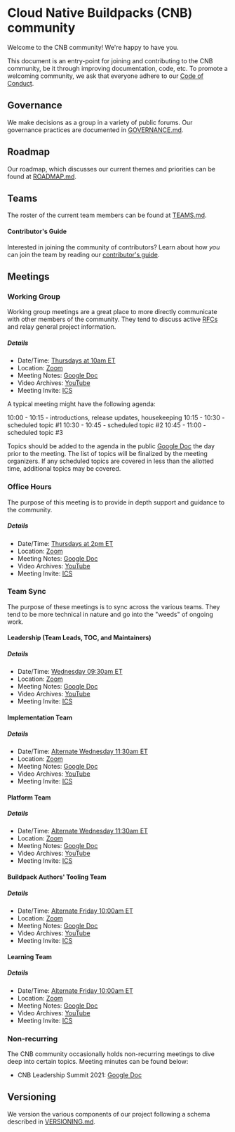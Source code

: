 # Cloud Native Buildpacks (CNB) community

Welcome to the CNB community! We're happy to have you.

This document is an entry-point for joining and contributing to the CNB community, be it through improving documentation, code, etc. To promote a welcoming community, we ask that everyone adhere to our [Code of Conduct](https://github.com/buildpacks/.github/blob/master/CODE_OF_CONDUCT.md).

## Governance

We make decisions as a group in a variety of public forums. Our governance practices are documented in [GOVERNANCE.md](GOVERNANCE.md).

## Roadmap

Our roadmap, which discusses our current themes and priorities can be found at [ROADMAP.md](ROADMAP.md).

## Teams

The roster of the current team members can be found at [TEAMS.md](TEAMS.md).

#### Contributor's Guide

Interested in joining the community of contributors? Learn about how _you_ can join the team by reading our [contributor's guide](contributors/guide.md).

## Meetings

### Working Group

Working group meetings are a great place to more directly communicate with other members of the community. They tend to discuss active [RFCs](https://github.com/buildpacks/rfcs) and relay general project information.

##### Details

  * Date/Time: [Thursdays at 10am ET](https://buildpacks.io/community/#calendar)
  * Location: [Zoom](https://zoom.us/j/91289548697?pwd=SzNzaHdmVUVBZGhJM20weThIdGdkUT09)
  * Meeting Notes: [Google Doc](https://docs.google.com/document/d/1sq5TpJO-m8aTzgbAiVlS1QdNovne-3ku9FxxC2S_Zs4/edit)
  * Video Archives: [YouTube](https://www.youtube.com/playlist?list=PL1p8pquzNvRpDbbgZ0db0MRA-W5_w0G1U)
  * Meeting Invite: [ICS](https://ics.teamup.com/feed/ksxw26c3km72mq3imn/9046534.ics)

A typical meeting might have the following agenda:

10:00 - 10:15 - introductions, release updates, housekeeping
10:15 - 10:30 - scheduled topic #1
10:30 - 10:45 - scheduled topic #2
10:45 - 11:00 - scheduled topic #3

Topics should be added to the agenda in the public [Google Doc](https://docs.google.com/document/d/1CwixRknj3gAXbi-fTI1-chwtMfy6G3GhdH17aEUjhK0/edit) the day prior to the meeting. The list of topics will be finalized by the meeting organizers. If any scheduled topics are covered in less than the allotted time, additional topics may be covered.

### Office Hours

The purpose of this meeting is to provide in depth support and guidance to the community.

##### Details

  * Date/Time: [Thursdays at 2pm ET](https://buildpacks.io/community/#calendar)
  * Location: [Zoom](https://zoom.us/j/93521338058?pwd=eDl0R3IyenY5b2FzS2Nwa25taFNOQT09)
  * Meeting Notes: [Google Doc](https://docs.google.com/document/d/1CwixRknj3gAXbi-fTI1-chwtMfy6G3GhdH17aEUjhK0/edit)
  * Video Archives: [YouTube](https://www.youtube.com/playlist?list=PL1p8pquzNvRqnn4R_eOoDxVve2HzY8o0n)
  * Meeting Invite: [ICS](https://ics.teamup.com/feed/ksxw26c3km72mq3imn/9330130.ics)

### Team Sync

The purpose of these meetings is to sync across the various teams. They tend to be more technical in nature and go into the "weeds" of ongoing work.

#### Leadership (Team Leads, TOC, and Maintainers)

##### Details

  * Date/Time: [Wednesday 09:30am ET](https://buildpacks.io/community/#calendar)
  * Location: [Zoom](https://zoom.us/j/94897765769?pwd=ZUJWdTJnTEJuZ0hrV1MxZFN6MGR3Zz09)
  * Meeting Notes: [Google Doc](https://docs.google.com/document/d/1zBYJsBwcwLZ5huG4nt7t7kYqaL1W_J12WuLsr2a9mAo/edit)
  * Video Archives: [YouTube](https://www.youtube.com/playlist?list=PL1p8pquzNvRrmgWFRihDcjgv8ra2nCiI6)
  * Meeting Invite: [ICS](https://ics.teamup.com/feed/ksxw26c3km72mq3imn/9046533.ics)

#### Implementation Team

##### Details

  * Date/Time: [Alternate Wednesday 11:30am ET](https://buildpacks.io/community/#calendar)
  * Location: [Zoom](https://zoom.us/j/99307746440?pwd=ZEtUOUFmZEErKzUrY3F4c0tWKy9ZUT09)
  * Meeting Notes: [Google Doc](https://docs.google.com/document/d/1zBYJsBwcwLZ5huG4nt7t7kYqaL1W_J12WuLsr2a9mAo/edit)
  * Video Archives: [YouTube](https://www.youtube.com/playlist?list=PL1p8pquzNvRrmgWFRihDcjgv8ra2nCiI6)
  * Meeting Invite: [ICS](https://ics.teamup.com/feed/ksxw26c3km72mq3imn/9046533.ics)

#### Platform Team

##### Details

  * Date/Time: [Alternate Wednesday 11:30am ET](https://buildpacks.io/community/#calendar)
  * Location: [Zoom](https://zoom.us/j/94226487108?pwd=UVFSTTdGZFdtQmtkeVVNTnlNbEViUT09)
  * Meeting Notes: [Google Doc](https://docs.google.com/document/d/1zBYJsBwcwLZ5huG4nt7t7kYqaL1W_J12WuLsr2a9mAo/edit)
  * Video Archives: [YouTube](https://www.youtube.com/playlist?list=PL1p8pquzNvRrmgWFRihDcjgv8ra2nCiI6)
  * Meeting Invite: [ICS](https://ics.teamup.com/feed/ksxw26c3km72mq3imn/9046533.ics)

#### Buildpack Authors' Tooling Team

##### Details

  * Date/Time: [Alternate Friday 10:00am ET](https://buildpacks.io/community/#calendar)
  * Location: [Zoom](https://zoom.us/j/95977276501?pwd=dDUrWmVLZEhlU3pLdUYwRGV1SDlBdz09)
  * Meeting Notes: [Google Doc](https://docs.google.com/document/d/1zBYJsBwcwLZ5huG4nt7t7kYqaL1W_J12WuLsr2a9mAo/edit)
  * Video Archives: [YouTube](https://www.youtube.com/playlist?list=PL1p8pquzNvRrmgWFRihDcjgv8ra2nCiI6)
  * Meeting Invite: [ICS](https://ics.teamup.com/feed/ksxw26c3km72mq3imn/9046533.ics)

#### Learning Team

##### Details

  * Date/Time: [Alternate Friday 10:00am ET](https://buildpacks.io/community/#calendar)
  * Location: [Zoom](https://zoom.us/j/92534193752?pwd=d3k0ejNwN2doNHFRSHpnNHZ6eHB3QT09)
  * Meeting Notes: [Google Doc](https://docs.google.com/document/d/1zBYJsBwcwLZ5huG4nt7t7kYqaL1W_J12WuLsr2a9mAo/edit)
  * Video Archives: [YouTube](https://www.youtube.com/playlist?list=PL1p8pquzNvRrmgWFRihDcjgv8ra2nCiI6)
  * Meeting Invite: [ICS](https://ics.teamup.com/feed/ksxw26c3km72mq3imn/9046533.ics)

### Non-recurring

The CNB community occasionally holds non-recurring meetings to dive deep into certain topics. Meeting minutes can be found below:

  * CNB Leadership Summit 2021: [Google Doc](https://docs.google.com/document/d/1FfCKoJoW8uQUTpALYwpr9PsdNBgRZLwxD3sTilcZznM/edit#)

## Versioning
We version the various components of our project following a schema described in [VERSIONING.md](VERSIONING.md).
